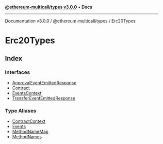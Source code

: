 [**@ethereum-multicall/types v3.0.0**](../../README.md) • **Docs**

***

[Documentation v3.0.0](../../../../packages.md) / [@ethereum-multicall/types](../../README.md) / Erc20Types

# Erc20Types

## Index

### Interfaces

- [ApprovalEventEmittedResponse](interfaces/ApprovalEventEmittedResponse.md)
- [Contract](interfaces/Contract.md)
- [EventsContext](interfaces/EventsContext.md)
- [TransferEventEmittedResponse](interfaces/TransferEventEmittedResponse.md)

### Type Aliases

- [ContractContext](type-aliases/ContractContext.md)
- [Events](type-aliases/Events.md)
- [MethodNameMap](type-aliases/MethodNameMap.md)
- [MethodNames](type-aliases/MethodNames.md)
